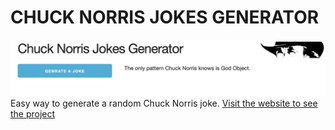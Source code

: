 # CHUCK NORRIS JOKES GENERATOR
![](images/example.png)
Easy way to generate a random Chuck Norris joke.
[Visit the website to see the project](http://chuck-norris-jokes-generator.surge.sh/)
